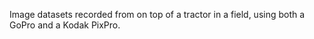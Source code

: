 Image datasets recorded from on top of a tractor in a field, using both a GoPro and a Kodak PixPro.
